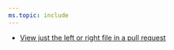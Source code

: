 ```yaml
---
ms.topic: include
---
```


* [View just the left or right file in a pull request](#view-just-the-left-or-right-file-in-a-pull-request)
